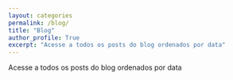 ```yaml
---
layout: categories
permalink: /blog/
title: "Blog"
author_profile: True
excerpt: "Acesse a todos os posts do blog ordenados por data"
---
```


Acesse a todos os posts do blog ordenados por data
